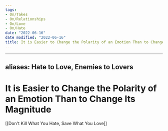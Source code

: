```yaml
---
tags:
- On/Takes
- On/Relationships
- On/Love
- On/Hate
date: "2022-06-16"
date modified: "2022-06-16"
title: It is Easier to Change the Polarity of an Emotion Than to Change Its Magnitude
---
```


---
aliases: Hate to Love, Enemies to Lovers
---

# It is Easier to Change the Polarity of an Emotion Than to Change Its Magnitude
[[Don't Kill What You Hate, Save What You Love]]
